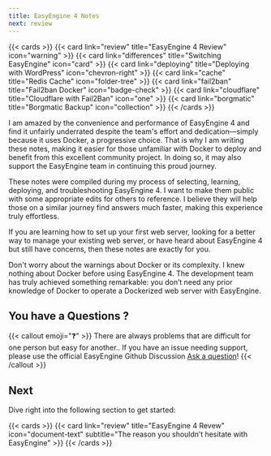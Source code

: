 ```yaml
---
title: EasyEngine 4 Notes
next: review
---
```


{{< cards >}}
  {{< card link="review" title="EasyEngine 4 Review" icon="warning" >}}
  {{< card link="differences" title="Switching EasyEngine" icon="card" >}}
  {{< card link="deploying" title="Deploying with WordPress" icon="chevron-right" >}}
  {{< card link="cache" title="Redis Cache" icon="folder-tree" >}}
  {{< card link="fail2ban" title="Fail2ban Docker" icon="badge-check" >}}
  {{< card link="cloudflare" title="Cloudflare with Fail2Ban" icon="one" >}}
  {{< card link="borgmatic" title="Borgmatic Backup" icon="collection" >}}
{{< /cards >}}

I am amazed by the convenience and performance of EasyEngine 4 and find it unfairly underrated despite the team's effort and dedication—simply because it uses Docker, a progressive choice. That is why I am writing these notes, making it easier for those unfamiliar with Docker to deploy and benefit from this excellent community project. In doing so, it may also support the EasyEngine team in continuing this proud journey.

These notes were compiled during my process of selecting, learning, deploying, and troubleshooting EasyEngine 4. I want to make them public with some appropriate edits for others to reference. I believe they will help those on a similar journey find answers much faster, making this experience truly effortless.

If you are learning how to set up your first web server, looking for a better way to manage your existing web server, or have heard about EasyEngine 4 but still have concerns, then these notes are exactly for you.

Don't worry about the warnings about Docker or its complexity. I knew nothing about Docker before using EasyEngine 4. The development team has truly achieved something remarkable: you don’t need any prior knowledge of Docker to operate a Dockerized web server with EasyEngine.

## You have a Questions ?

{{< callout emoji="❓" >}}
  There are always problems that are difficult for one person but easy for another..
  If you have an issue needing support, please use the official EasyEngine Github Discussion [Ask a question](https://github.com/EasyEngine/easyengine/discussions)!
{{< /callout >}}

## Next

Dive right into the following section to get started:

{{< cards >}}
  {{< card link="review" title="EasyEngine 4 Revew" icon="document-text" subtitle="The reason you shouldn’t hesitate with EasyEngine" >}}
{{< /cards >}}

